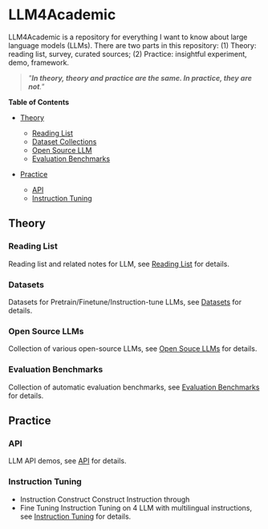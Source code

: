 # LLM4Academic

LLM4Academic is a repository for everything I want to know about large language models (LLMs). There are two parts in this repository: (1) Theory: reading list, survey, curated sources; (2) Practice: insightful experiment, demo, framework.

> *"**In theory, theory and practice are the same. In practice, they are not**."*

**Table of Contents**

- [Theory](#theory)

  - [Reading List](#reading-list)
  - [Dataset Collections](#datasets)
  - [Open Source LLM](#open-source-llms)
  - [Evaluation Benchmarks](#evaluation-benchmarks)
- [Practice](#Practice)

  - [API](#api)
  - [Instruction Tuning](#instruction-tuning)

## Theory

### Reading List

Reading list and related notes for LLM, see [Reading List](Theory/ReadingList.md) for details.

### Datasets

Datasets for Pretrain/Finetune/Instruction-tune LLMs, see [Datasets](Theory/Dataset.md) for details.

### Open Source LLMs

Collection of various open-source LLMs, see [Open Souce LLMs](Theory/OpenSourceLLM.md) for details.

### Evaluation Benchmarks

Collection of automatic evaluation benchmarks, see [Evaluation Benchmarks](Theory/EvaluationBenchmarks.md) for details.

## Practice

### API

LLM API demos, see [API](Practice/API/README.md) for details.

### Instruction Tuning

- Instruction Construct
  Construct Instruction through
- Fine Tuning
  Instruction Tuning on 4 LLM with multilingual instructions, see [Instruction Tuning](Practice/Instruction_Tuning/READEME.md) for details.
